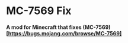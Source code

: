 # MC-7569 Fix

**A mod for Minecraft that fixes (MC-7569)[https://bugs.mojang.com/browse/MC-7569]**
